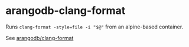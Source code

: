 # arangodb-clang-format

Runs `clang-format -style=file -i "$@"` from an alpine-based container.

See [arangodb/clang-format](https://hub.docker.com/r/arangodb/clang-format)
